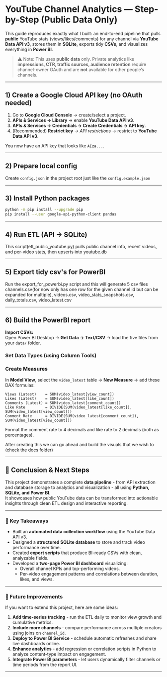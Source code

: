 # YouTube Channel Analytics — Step-by-Step (Public Data Only)

This guide reproduces exactly what I built: an end-to-end pipeline that pulls **public** YouTube stats (views/likes/comments) for any channel via **YouTube Data API v3**, stores them in **SQLite**, exports tidy **CSVs**, and visualizes everything in **Power BI**.

> ⚠️ Note: This uses **public data** only. Private analytics like **impressions, CTR, traffic sources, audience retention** require channel-owner OAuth and are **not** available for other people’s channels.

---

## 1) Create a Google Cloud API key (no OAuth needed)

1. Go to **Google Cloud Console** → create/select a project.  
2. **APIs & Services → Library** → enable **YouTube Data API v3**.  
3. **APIs & Services → Credentials → Create Credentials → API key**.  
4. (Recommended) **Restrict key** → *API restrictions* → restrict to **YouTube Data API v3**.

You now have an API key that looks like `AIza...`.

---

## 2) Prepare local config

Create `config.json` in the project root just like the `config.example.json`

---

## 3) Install Python packages

```bash
python -m pip install --upgrade pip
pip install --user google-api-python-client pandas
```
---

## 4) Run ETL (API -> SQLite)

This script(etl_public_youtube.py) pulls public channel info, recent videos, and per-video stats, then upserts into youtube.db

---

## 5) Export tidy csv's for PowerBI

Run the export_for_powerbi.py script and this will generate 5 csv files channels.csv(for now only has one row for the given channel id but can be expanded for multiple), videos.csv, video_stats_snapshots.csv, daily_totals.csv, video_latest.csv

---

## 6) Build the PowerBI report

**Import CSVs:**  
Open Power BI Desktop → **Get Data → Text/CSV** → load the five files from your `data/` folder.



### Set Data Types (using Column Tools)

### Create Measures  
In **Model View**, select the `video_latest` table → **New Measure** → add these DAX formulas:

```DAX
Views (Latest)    = SUM(video_latest[view_count])
Likes (Latest)    = SUM(video_latest[like_count])
Comments (Latest) = SUM(video_latest[comment_count])
Like Rate         = DIVIDE(SUM(video_latest[like_count]), SUM(video_latest[view_count]))
Comment Rate      = DIVIDE(SUM(video_latest[comment_count]), SUM(video_latest[view_count]))
```
Format the comment rate to 4 decimals and like rate to 2 decimals (both as percentages).

After creating this we can go ahead and build the visuals that we wish to (check the docs folder)

---

## 🏁 Conclusion & Next Steps

This project demonstrates a complete **data pipeline** - from API extraction and database storage to analytics and visualization - all using **Python, SQLite, and Power BI**.  
It showcases how public YouTube data can be transformed into actionable insights through clean ETL design and interactive reporting.

---

### 🌟 Key Takeaways
- Built an **automated data collection workflow** using the YouTube Data API v3.  
- Designed a **structured SQLite database** to store and track video performance over time.  
- Created **export scripts** that produce BI-ready CSVs with clean, analyzable fields.  
- Developed a **two-page Power BI dashboard** visualizing:
  - Overall channel KPIs and top-performing videos.
  - Per-video engagement patterns and correlations between duration, likes, and views.

---

### 🚀 Future Improvements
If you want to extend this project, here are some ideas:
1. **Add time-series tracking** - run the ETL daily to monitor view growth and cumulative metrics.  
2. **Include more channels** - compare performance across multiple creators using joins on `channel_id`.  
3. **Deploy to Power BI Service** - schedule automatic refreshes and share live dashboards online.  
4. **Enhance analytics** - add regression or correlation scripts in Python to analyze content-type impact on engagement.  
5. **Integrate Power BI parameters** - let users dynamically filter channels or time periods from the report UI.

---
